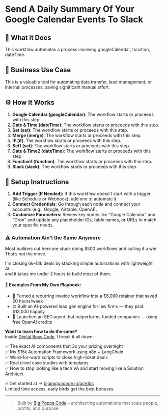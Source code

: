 # Send A Daily Summary Of Your Google Calendar Events To Slack

## 🚀 What It Does
This workflow automates a process involving googleCalendar, function, dateTime.

## 💼 Business Use Case
This is a valuable tool for automating data transfer, lead management, or internal processes, saving significant manual effort.

## ⚙️ How It Works
1. **Google Calendar (googleCalendar)**: The workflow starts or proceeds with this step.
2. **Date & Time (dateTime)**: The workflow starts or proceeds with this step.
3. **Set (set)**: The workflow starts or proceeds with this step.
4. **Merge (merge)**: The workflow starts or proceeds with this step.
5. **IF (if)**: The workflow starts or proceeds with this step.
6. **Set1 (set)**: The workflow starts or proceeds with this step.
7. **Date & Time2 (dateTime)**: The workflow starts or proceeds with this step.
8. **Function1 (function)**: The workflow starts or proceeds with this step.
9. **Slack (slack)**: The workflow starts or proceeds with this step.

## 🔧 Setup Instructions
1. **Add Trigger (If Needed):** If this workflow doesn't start with a trigger (like Schedule or Webhook), add one to automate it.
2. **Connect Credentials:** Go through each node and connect your accounts (e.g., Google, Airtable, OpenAI).
3. **Customize Parameters:** Review key nodes like "Google Calendar" and "Cron" and update any placeholder IDs, table names, or URLs to match your specific needs.

### ⚠️ Automation Ain’t the Same Anymore

Most builders out here are stuck doing $500 workflows and calling it a win.  
That’s not the move.  

I'm closing $6k–$13k deals by stacking simple automations with lightweight AI...  
and it takes me under 2 hours to build most of them.

#### 🧠 Examples From My Own Playbook:
- 🔁 Turned a recurring invoice workflow into a $6,000 retainer that saved 20 hours/week  
- ⚖️ Built an AI-powered lead gen engine for law firms — they paid $13,000 happily  
- 🚀 Launched an SEO agent that outperforms funded companies — using free OpenAI credits  

**Want to learn how to do the same?**  
Inside [Digital Boss Code](https://bigpoppacode.io/go/dbc), I break it all down:

✅ The exact AI components that 3x your pricing overnight  
✅ My $15k Automation Framework using n8n + LangChain  
✅ Word-for-word scripts to close high-ticket deals  
✅ Real client case studies with templates  
✅ How to stop looking like a tech VA and start moving like a Solution Architect  

🔥 Get started at → [bigpoppacode.io/go/dbc](https://bigpoppacode.io/go/dbc)  
Limited time access, early birds get the best bonuses.

---

> Built by [Big Poppa Code](https://bigpoppacode.io) – architecting automations that scale people, profits, and purpose.
